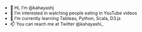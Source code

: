 - 👋 Hi, I’m @kahayashj
- 👀 I’m interested in watching people eating in YouTube videos
- 🌱 I’m currently learning Tableau, Python, Scala, D3.js
- 📫 You can reach me at Twitter @kahayashi_
